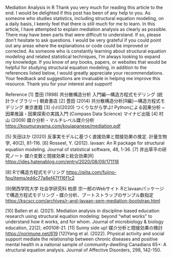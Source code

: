 Mediation Analysis in R
Thank you very much for reading this article to the end. I would be delighted if this post has been of any help to you. 
As someone who studies statistics, including structural equation modeling, on a daily basis, I keenly feel that there is still much for me to learn.
In this article, I have attempted to explain mediation analysis as clearly as possible. There may have been parts that were difficult to understand.
If so, please don't hesitate to ask questions. I would be very grateful if you could point out any areas where the explanations or code could be improved or corrected.
As someone who is constantly learning about structural equation modeling and related statistical techniques, I'm always looking to expand my knowledge. 
If you know of any books, papers, or websites that would be helpful for studying structural equation modeling, in addition to the references listed below, I would greatly appreciate your recommendations.
Your feedback and suggestions are invaluable in helping me improve this resource. Thank you for your interest and support!





Reference
[1] 豊田 (1998) 共分散構造分析 入門編―構造方程式モデリング (統計ライブラリー) 朝倉書店
[2] 豊田 (2014) 共分散構造分析[R編]―構造方程式モデリング 東京書籍
[3] 小川(2020) つくりながら学ぶ! Pythonによる因果分析 ~因果推論・因果探索の実践入門 (Compass Data Science) マイナビ出版
[4] 村山 (2009)  媒介分析・マルチレベル媒介分析 https://koumurayama.com/koujapanese/mediation.pdf

[5] 矢田ほか (2020) 反事実モデルに基づく直接効果と間接効果の推定. 計量生物学, 40(2), 81-116.
[6] Rosseel, Y. (2012). lavaan: An R package for structural equation modeling. Journal of statistical software, 48, 1-36.
[7] 井出草平の研究ノート 媒介変数と間接効果と総合効果[R] https://ides.hatenablog.com/entry/2020/08/09/171118

[8] Rで構造方程式モデリング https://qiita.com/fujino-fpu/items/ed4c77a8ef47f116f1c2

[9]関西学院大学 社会学研究科 柏原 宗一郎のWebサイト
Rとlavaanパッケージで構造方程式モデリング・媒介分析、ブートストラップのサンプル数指定 https://kscscr.com/archives/r-and-lavaan-sem-mediation-bootstrap.html

[10] Ballen et al. (2021). Mediation analysis in discipline-based education research using structural equation modeling: beyond “what works” to understand how it works, and for whom. Journal of microbiology & biology education, 22(2), e00108-21.
[11] Sunny side up! 媒介分析と間接効果の検討 https://norimune.net/619
[12]Yang et al. (2022). Physical activity and social support mediate the relationship between chronic diseases and positive mental health in a national sample of community-dwelling Canadians 65+: A structural equation analysis. Journal of Affective Disorders, 298, 142-150.

